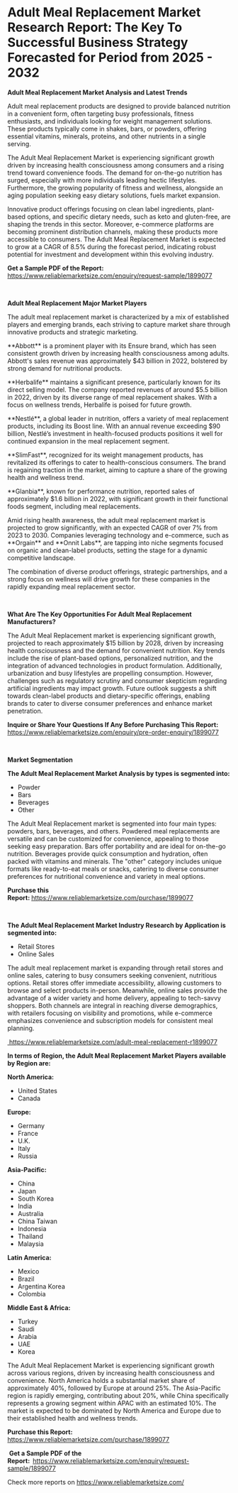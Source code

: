 <p><h1>Adult Meal Replacement Market Research Report: The Key To Successful Business Strategy Forecasted for Period from 2025 - 2032</h1></p><p><strong>Adult Meal Replacement Market Analysis and Latest Trends</strong></p>
<p><p>Adult meal replacement products are designed to provide balanced nutrition in a convenient form, often targeting busy professionals, fitness enthusiasts, and individuals looking for weight management solutions. These products typically come in shakes, bars, or powders, offering essential vitamins, minerals, proteins, and other nutrients in a single serving. </p><p>The Adult Meal Replacement Market is experiencing significant growth driven by increasing health consciousness among consumers and a rising trend toward convenience foods. The demand for on-the-go nutrition has surged, especially with more individuals leading hectic lifestyles. Furthermore, the growing popularity of fitness and wellness, alongside an aging population seeking easy dietary solutions, fuels market expansion.</p><p>Innovative product offerings focusing on clean label ingredients, plant-based options, and specific dietary needs, such as keto and gluten-free, are shaping the trends in this sector. Moreover, e-commerce platforms are becoming prominent distribution channels, making these products more accessible to consumers. The Adult Meal Replacement Market is expected to grow at a CAGR of 8.5% during the forecast period, indicating robust potential for investment and development within this evolving industry.</p></p>
<p><strong>Get a Sample PDF of the Report:&nbsp;</strong> <a href="https://www.reliablemarketsize.com/enquiry/request-sample/1899077?utm_campaign=1133&utm_medium=2&utm_source=Github&utm_content=ia&utm_term=14022025&utm_id=adult-meal-replacement">https://www.reliablemarketsize.com/enquiry/request-sample/1899077</a></p>
<p>&nbsp;</p>
<p><strong>Adult Meal Replacement Major Market Players</strong></p>
<p><p>The adult meal replacement market is characterized by a mix of established players and emerging brands, each striving to capture market share through innovative products and strategic marketing.</p><p>**Abbott** is a prominent player with its Ensure brand, which has seen consistent growth driven by increasing health consciousness among adults. Abbott's sales revenue was approximately $43 billion in 2022, bolstered by strong demand for nutritional products.</p><p>**Herbalife** maintains a significant presence, particularly known for its direct selling model. The company reported revenues of around $5.5 billion in 2022, driven by its diverse range of meal replacement shakes. With a focus on wellness trends, Herbalife is poised for future growth.</p><p>**Nestlé**, a global leader in nutrition, offers a variety of meal replacement products, including its Boost line. With an annual revenue exceeding $90 billion, Nestlé’s investment in health-focused products positions it well for continued expansion in the meal replacement segment.</p><p>**SlimFast**, recognized for its weight management products, has revitalized its offerings to cater to health-conscious consumers. The brand is regaining traction in the market, aiming to capture a share of the growing health and wellness trend.</p><p>**Glanbia**, known for performance nutrition, reported sales of approximately $1.6 billion in 2022, with significant growth in their functional foods segment, including meal replacements.</p><p>Amid rising health awareness, the adult meal replacement market is projected to grow significantly, with an expected CAGR of over 7% from 2023 to 2030. Companies leveraging technology and e-commerce, such as **Orgain** and **Onnit Labs**, are tapping into niche segments focused on organic and clean-label products, setting the stage for a dynamic competitive landscape.</p><p>The combination of diverse product offerings, strategic partnerships, and a strong focus on wellness will drive growth for these companies in the rapidly expanding meal replacement sector.</p></p>
<p>&nbsp;</p>
<p><strong>What Are The Key Opportunities For Adult Meal Replacement Manufacturers?</strong></p>
<p><p>The Adult Meal Replacement market is experiencing significant growth, projected to reach approximately $15 billion by 2028, driven by increasing health consciousness and the demand for convenient nutrition. Key trends include the rise of plant-based options, personalized nutrition, and the integration of advanced technologies in product formulation. Additionally, urbanization and busy lifestyles are propelling consumption. However, challenges such as regulatory scrutiny and consumer skepticism regarding artificial ingredients may impact growth. Future outlook suggests a shift towards clean-label products and dietary-specific offerings, enabling brands to cater to diverse consumer preferences and enhance market penetration.</p></p>
<p><strong>Inquire or Share Your Questions If Any Before Purchasing This Report:</strong> <a href="https://www.reliablemarketsize.com/enquiry/pre-order-enquiry/1899077?utm_campaign=1133&utm_medium=2&utm_source=Github&utm_content=ia&utm_term=14022025&utm_id=adult-meal-replacement">https://www.reliablemarketsize.com/enquiry/pre-order-enquiry/1899077</a></p>
<p>&nbsp;</p>
<p><strong>Market Segmentation</strong></p>
<p><strong>The Adult Meal Replacement Market Analysis by types is segmented into:</strong></p>
<p><ul><li>Powder</li><li>Bars</li><li>Beverages</li><li>Other</li></ul></p>
<p><p>The Adult Meal Replacement market is segmented into four main types: powders, bars, beverages, and others. Powdered meal replacements are versatile and can be customized for convenience, appealing to those seeking easy preparation. Bars offer portability and are ideal for on-the-go nutrition. Beverages provide quick consumption and hydration, often packed with vitamins and minerals. The "other" category includes unique formats like ready-to-eat meals or snacks, catering to diverse consumer preferences for nutritional convenience and variety in meal options.</p></p>
<p><strong>Purchase this Report:&nbsp;</strong><a href="https://www.reliablemarketsize.com/purchase/1899077?utm_campaign=1133&utm_medium=2&utm_source=Github&utm_content=ia&utm_term=14022025&utm_id=adult-meal-replacement">https://www.reliablemarketsize.com/purchase/1899077</a></p>
<p>&nbsp;</p>
<p><strong>The Adult Meal Replacement Market Industry Research by Application is segmented into:</strong></p>
<p><ul><li>Retail Stores</li><li>Online Sales</li></ul></p>
<p><p>The adult meal replacement market is expanding through retail stores and online sales, catering to busy consumers seeking convenient, nutritious options. Retail stores offer immediate accessibility, allowing customers to browse and select products in-person. Meanwhile, online sales provide the advantage of a wider variety and home delivery, appealing to tech-savvy shoppers. Both channels are integral in reaching diverse demographics, with retailers focusing on visibility and promotions, while e-commerce emphasizes convenience and subscription models for consistent meal planning.</p></p>
<p><a href="https://www.reliablemarketsize.com/adult-meal-replacement-r1899077?utm_campaign=1133&utm_medium=2&utm_source=Github&utm_content=ia&utm_term=14022025&utm_id=adult-meal-replacement">&nbsp;https://www.reliablemarketsize.com/adult-meal-replacement-r1899077</a></p>
<p><strong>In terms of Region, the Adult Meal Replacement Market Players available by Region are:</strong></p>
<p>
    <p> <strong> North America: </strong>
        <ul>
            <li>United States</li>
            <li>Canada</li>
        </ul>
        </p> 
    <p> <strong> Europe: </strong>
        <ul>
            <li>Germany</li>
            <li>France</li>
            <li>U.K.</li>
            <li>Italy</li>
            <li>Russia</li>
        </ul>
        </p> 
    <p> <strong> Asia-Pacific: </strong>
        <ul>
            <li>China</li>
            <li>Japan</li>
            <li>South Korea</li>
            <li>India</li>
            <li>Australia</li>
            <li>China Taiwan</li>
            <li>Indonesia</li>
            <li>Thailand</li>
            <li>Malaysia</li>
        </ul>
        </p> 
    <p> <strong> Latin America: </strong>
        <ul>
            <li>Mexico</li>
            <li>Brazil</li>
            <li>Argentina Korea</li>
            <li>Colombia</li>
        </ul>
        </p> 
    <p> <strong> Middle East & Africa: </strong>
        <ul>
            <li>Turkey</li>
            <li>Saudi</li>
            <li>Arabia</li>
            <li>UAE</li>
            <li>Korea</li>
        </ul>
    </p>
    </p>
<p><p>The Adult Meal Replacement Market is experiencing significant growth across various regions, driven by increasing health consciousness and convenience. North America holds a substantial market share of approximately 40%, followed by Europe at around 25%. The Asia-Pacific region is rapidly emerging, contributing about 20%, while China specifically represents a growing segment within APAC with an estimated 10%. The market is expected to be dominated by North America and Europe due to their established health and wellness trends.</p></p>
<p><strong>Purchase this Report: </strong><a href="https://www.reliablemarketsize.com/purchase/1899077?utm_campaign=1133&utm_medium=2&utm_source=Github&utm_content=ia&utm_term=14022025&utm_id=adult-meal-replacement">https://www.reliablemarketsize.com/purchase/1899077</a></p>
<p>&nbsp;<strong>Get a Sample PDF of the Report:&nbsp;&nbsp;</strong><a href="https://www.reliablemarketsize.com/enquiry/request-sample/1899077?utm_campaign=1133&utm_medium=2&utm_source=Github&utm_content=ia&utm_term=14022025&utm_id=adult-meal-replacement">https://www.reliablemarketsize.com/enquiry/request-sample/1899077</a></p>
<p><strong></strong></p>
<p>Check more reports on <a href="https://www.reliablemarketsize.com/?utm_campaign=1133&utm_medium=2&utm_source=Github&utm_content=ia&utm_term=14022025&utm_id=adult-meal-replacement">https://www.reliablemarketsize.com/</a></p>